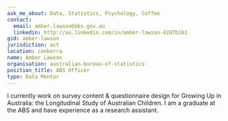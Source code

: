 ```yaml
---
ask_me_about: Data, Statistics, Psychology, Coffee
contact:
  email: amber.lawson@abs.gov.au
  linkedin: http://au.linkedin.com/in/amber-lawson-4287b163
gid: amber-lawson
jurisdiction: act
location: canberra
name: Amber Lawson
organisation: australian-bureau-of-statistics
position_title: ABS Officer
type: Data Mentor
---
```


I currently work on survey content & questionnaire design for Growing Up in Australia: the Longitudinal Study of Australian Children. I am a graduate at the ABS and have experience as a research assistant.